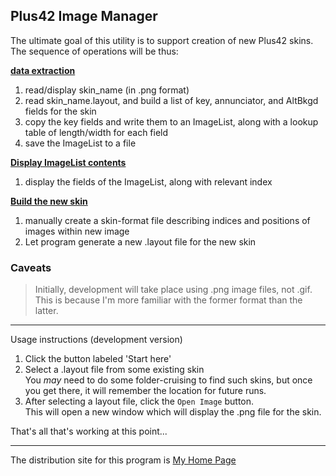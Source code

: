 ##  Plus42 Image Manager

The ultimate goal of this utility is to support creation of new Plus42 skins.  
The sequence of operations will be thus:

<ins>**data extraction**</ins>
1. read/display skin_name (in .png format)
2. read skin_name.layout, and build a list of key, annunciator, and AltBkgd fields for the skin
3. copy the key fields and write them to an ImageList,
   along with a lookup table of length/width for each field
4. save the ImageList to a file

<ins>**Display ImageList contents**</ins>
1. display the fields of the ImageList, along with relevant index

<ins>**Build the new skin**</ins>
1. manually create a skin-format file describing indices and positions of images
   within new image
2. Let program generate a new .layout file for the new skin
   
### Caveats
> Initially, development will take place using .png image files, not .gif.  
  This is because I'm more familiar with the former format than the latter.
  
<hr>

Usage instructions (development version)  

1. Click the button labeled 'Start here'
2. Select a .layout file from some existing skin  
   You *may* need to do some folder-cruising to find such skins,
   but once you get there, it will remember the location for future runs.  
3. After selecting a layout file, click the <code>Open Image</code> button.  
   This will open a new window which will display the .png file for the skin.  
   
That's all that's working at this point...
   
<hr>

The distribution site for this program is [My Home Page](https://derelllicht.42web.io/pimage_mgr.html)
